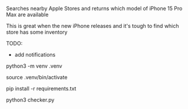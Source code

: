 Searches nearby Apple Stores and returns which model of iPhone 15 Pro Max are available

This is great when the new iPhone releases and it's tough to find which store has some inventory 


TODO: 
- add notifications
  

python3 -m venv .venv 

source .venv/bin/activate

pip install -r requirements.txt 

python3 checker.py
